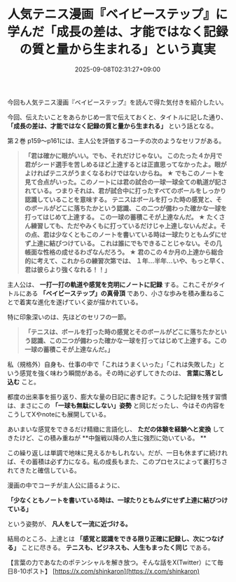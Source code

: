 ﻿---
title: "人気テニス漫画『ベイビーステップ』に学んだ「成長の差は、才能ではなく記録の質と量から生まれる」という真実"
date: 2025-09-08T02:31:27+09:00
draft: false
---

今回も人気テニス漫画『ベイビーステップ』を読んで得た気付きを紹介したい。

今回、伝えたいことをあらかじめ一言で伝えておくと、タイトルに記した通り、 **「成長の差は、才能ではなく記録の質と量から生まれる」** という話となる。

第２巻 p159～p161には、主人公を評価するコーチの次のようなセリフがある。

> **「君は確かに眼がいい。でも、それだけじゃない。
> このたった４か月で君がシード選手を苦しめるほど上達するとは正直思ってなかったよ。眼がよければテニスがうまくなるわけではないからね。
> ★
> でもこのノートを見て合点がいった。このノートには君の試合の一球一球全ての軌道が記されている。つまりそれは、君が試合中に打ったすべてのボールをしっかり認識していることを意味する。
> テニスはボールを打った時の感覚と、そのボールがどこに落ちたかという認識、この二つが備わった確かな一球を打ってはじめて上達する。
> この一球の蓄積こそが上達なんだ。
> ★
> たくさん練習しても、ただやみくもに打っているだけじゃ上達しないんだよ。その点、君は少なくともこのノートを書いている時は一球たりともムダにせず上達に結びつけている。
> これは誰にでもできることじゃない。その几帳面な性格の成せるわざなんだろう。
> ★
> 君のこの４か月の上達から総合的に考えて、これからの練習次第では、
> １年…半年…いや、もっと早く、君は彼らより強くなれる！！」**

主人公は、 **一打一打の軌道や感覚を克明にノートに記録** する。これこそがタイトルにある **「ベイビーステップ」の真骨頂** であり、小さな歩みを積み重ねることで着実な進化を遂げていく姿が描かれている。

特に印象深いのは、先ほどのセリフの一節。

> **「テニスは、ボールを打った時の感覚とそのボールがどこに落ちたかという認識、この二つが備わった確かな一球を打ってはじめて上達する。この一球の蓄積こそが上達なんだ。」**

私（規格外）自身も、仕事の中で「これはうまくいった」「これは失敗した」という感覚を強く味わう瞬間がある。その時に必ずしてきたのは、 **言葉に落とし込む** こと。

都度の出来事を振り返り、膨大な量の日記に書き記す。こうした記録を残す習慣は、まさにこの **「一球も無駄にしない」姿勢** と同じだったし、今はその内容をこうしてXやnoteにも展開している。

あいまいな感覚をできるだけ精緻に言語化し、 **ただの体験を経験へと変換** してきたけど、この積み重ねが **中盤戦以降の人生に強烈に効いている。
**

この繰り返しは単調で地味に見えるかもしれない。だが、一日も休まずに続ければ、その蓄積は必ず力になる。私の成長もまた、このプロセスによって裏打ちされてきたと確信している。

漫画の中でコーチが主人公に語るように、

 **「少なくともノートを書いている時は、一球たりともムダにせず上達に結びつけている」**

という姿勢が、 **凡人をして一流に近づける。**

結局のところ、上達とは **「感覚と認識をできる限り正確に記録し、次につなげる」** ことに尽きる。 **テニスも、ビジネスも、人生もまったく同じ** である。

【言葉の力であなたのポテンシャルを解き放つ。そんな話をX(Twitter）にて毎日8-10ポスト】
[https://x.com/shinkaron](https://x.com/shinkaron)